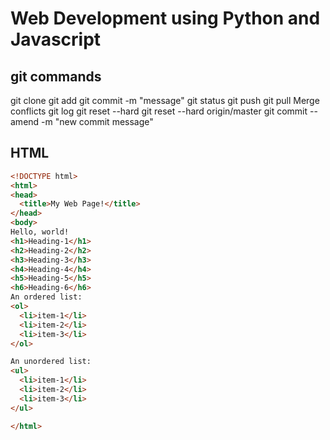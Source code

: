 # Web Development using Python and Javascript
## git commands
git clone <url>
git add <fileName>
git commit -m "message"
git status
git push
git pull
Merge conflicts
git log
git reset --hard <commitID>
git reset --hard origin/master
git commit --amend -m "new commit message" 

## HTML
```html
<!DOCTYPE html>
<html>
<head>
  <title>My Web Page!</title>
</head>
<body>
Hello, world!
<h1>Heading-1</h1>
<h2>Heading-2</h2>
<h3>Heading-3</h3>
<h4>Heading-4</h4>
<h5>Heading-5</h5>
<h6>Heading-6</h6>
An ordered list:
<ol>
  <li>item-1</li>
  <li>item-2</li>
  <li>item-3</li>
</ol>

An unordered list:
<ul>
  <li>item-1</li>
  <li>item-2</li>
  <li>item-3</li>
</ul>

</html>
```
